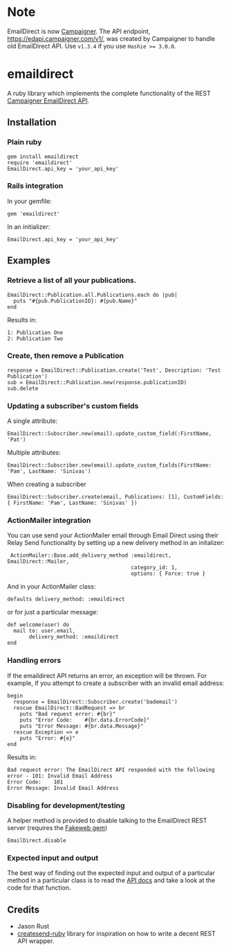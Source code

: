 # Note

EmailDirect is now [Campaigner](http://campaigner.com/).
The API endpoint, https://edapi.campaigner.com/v1/, was created by Campaigner to handle old EmailDirect API.
Use `v1.3.4` if you use `Hashie >= 3.0.0`.

# emaildirect

A ruby library which implements the complete functionality of the REST [Campaigner EmailDirect API](https://media.campaigner.com/apidocs/edapi/#overview).

## Installation

### Plain ruby
    gem install emaildirect
    require 'emaildirect'
    EmailDirect.api_key = 'your_api_key'

### Rails integration
In your gemfile:

    gem 'emaildirect'

In an initializer:

    EmailDirect.api_key = 'your_api_key'

## Examples

### Retrieve a list of all your publications.

    EmailDirect::Publication.all.Publications.each do |pub|
      puts "#{pub.PublicationID}: #{pub.Name}"
    end

Results in:

    1: Publication One
    2: Publication Two

### Create, then remove a Publication

    response = EmailDirect::Publication.create('Test', Description: 'Test Publication')
    sub = EmailDirect::Publication.new(response.publicationID)
    sub.delete

### Updating a subscriber's custom fields

A single attribute:

    EmailDirect::Subscriber.new(email).update_custom_field(:FirstName, 'Pat')

Multiple attributes:

    EmailDirect::Subscriber.new(email).update_custom_fields(FirstName: 'Pam', LastName: 'Sinivas')

When creating a subscriber

    EmailDirect::Subscriber.create(email, Publications: [1], CustomFields: { FirstName: 'Pam', LastName: 'Sinivas' })

### ActionMailer integration
You can use send your ActionMailer email through Email Direct using their Relay Send functionality by setting up a new delivery method in an initalizer:

     ActionMailer::Base.add_delivery_method :emaildirect, EmailDirect::Mailer,
                                            category_id: 1,
                                            options: { Force: true }

And in your ActionMailer class:

    defaults delivery_method: :emaildirect

or for just a particular message:

    def welcome(user) do
      mail to: user.email,
           delivery_method: :emaildirect
    end

### Handling errors
If the emaildirect API returns an error, an exception will be thrown. For example, if you attempt to create a subscriber with an invalid email address:

    begin
      response = EmailDirect::Subscriber.create('bademail')
      rescue EmailDirect::BadRequest => br
        puts "Bad request error: #{br}"
        puts "Error Code:    #{br.data.ErrorCode}"
        puts "Error Message: #{br.data.Message}"
      rescue Exception => e
        puts "Error: #{e}"
    end

Results in:

    Bad request error: The EmailDirect API responded with the following error - 101: Invalid Email Address
    Error Code:    101
    Error Message: Invalid Email Address

### Disabling for development/testing
A helper method is provided to disable talking to the EmailDirect REST server (requires the [Fakeweb gem](http://fakeweb.rubyforge.org/))

    EmailDirect.disable

### Expected input and output
The best way of finding out the expected input and output of a particular method in a particular class is to read the [API docs](https://media.campaigner.com/apidocs/edapi/#overview) and take a look at the code for that function.

## Credits
- Jason Rust
- [createsend-ruby](https://github.com/campaignmonitor/createsend-ruby) library for inspiration on how to write a decent REST API wrapper.
